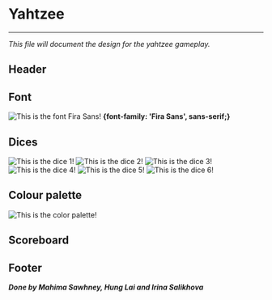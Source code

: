 # Yahtzee
<hr/>

*This file will document the design for the yahtzee gameplay.*

## Header


## Font
![This is the font Fira Sans!](assets/fira_sans.png)
**{font-family: 'Fira Sans', sans-serif;}**

<style>
@import url('https://fonts.googleapis.com/css2?family=Fira+Sans');
</style>

## Dices
![This is the dice 1!](assets/dice-1.png)
![This is the dice 2!](assets/dice-2.png)
![This is the dice 3!](assets/dice-3.png)
![This is the dice 4!](assets/dice-4.png)
![This is the dice 5!](assets/dice-5.png)
![This is the dice 6!](assets/dice-6.png)

## Colour palette
![This is the color palette!](assets/yatzy_colour_palette.png)

## Scoreboard


## Footer

***Done by Mahima Sawhney, Hung Lai and Irina Salikhova***
